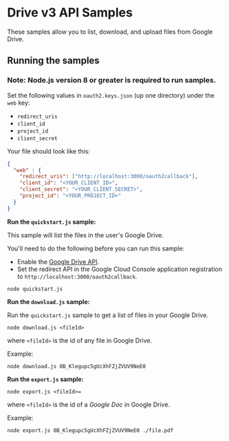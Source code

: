 # Drive v3 API Samples

These samples allow you to list, download, and upload files from Google Drive.

## Running the samples

### **Note: Node.js version 8 or greater is required to run samples.**
Set the following values in `oauth2.keys.json` (up one directory) under the `web` key:

* `redirect_uris`
* `client_id`
* `project_id`
* `client_secret`

Your file should look like this:

```json
{
  "web" : {
    "redirect_uris": ["http://localhost:3000/oauth2callback"],
    "client_id": "<YOUR_CLIENT_ID>",
    "client_secret": "<YOUR_CLIENT_SECRET>",
    "project_id": "<YOUR_PROJECT_ID>"
  }
}
```

__Run the `quickstart.js` sample:__

This sample will list the files in the user's Google Drive.

You'll need to do the following before you can run this sample:

* Enable the [Google Drive API](https://console.developers.google.com/apis/api/drive.googleapis.com/overview).
* Set the redirect API in the Google Cloud Console application registration to `http://localhost:3000/oauth2callback`.

```
node quickstart.js
```

__Run the `download.js` sample:__

Run the `quickstart.js` sample to get a list of files in your Google Drive.

```
node download.js <fileId>
```

where `<fileId>` is the id of any file in Google Drive.

Example:

```
node download.js 0B_Klegupc5gUcXhFZjZVUV9NeE0
```

__Run the `export.js` sample:__

```
node export.js <fileId>=
```

where `<fileId>` is the id of a _Google Doc_ in Google Drive.

Example:

```
node export.js 0B_Klegupc5gUcXhFZjZVUV9NeE0 ./file.pdf
```
